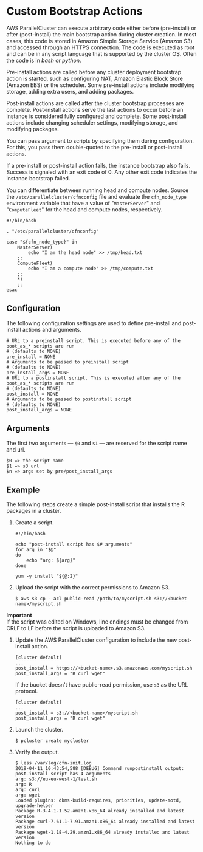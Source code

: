 # Custom Bootstrap Actions<a name="pre_post_install"></a>

AWS ParallelCluster can execute arbitrary code either before \(pre\-install\) or after \(post\-install\) the main bootstrap action during cluster creation\. In most cases, this code is stored in Amazon Simple Storage Service \(Amazon S3\) and accessed through an HTTPS connection\. The code is executed as root and can be in any script language that is supported by the cluster OS\. Often the code is in *bash* or *python*\.

Pre\-install actions are called before any cluster deployment bootstrap action is started, such as configuring NAT, Amazon Elastic Block Store \(Amazon EBS\) or the scheduler\. Some pre\-install actions include modifying storage, adding extra users, and adding packages\.

Post\-install actions are called after the cluster bootstrap processes are complete\. Post\-install actions serve the last actions to occur before an instance is considered fully configured and complete\. Some post\-install actions include changing scheduler settings, modifying storage, and modifying packages\.

You can pass argument to scripts by specifying them during configuration\. For this, you pass them double\-quoted to the pre\-install or post\-install actions\.

If a pre\-install or post\-install action fails, the instance bootstrap also fails\. Success is signaled with an exit code of 0\. Any other exit code indicates the instance bootstrap failed\.

You can differentiate between running head and compute nodes\. Source the `/etc/parallelcluster/cfnconfig` file and evaluate the `cfn_node_type` environment variable that have a value of "`MasterServer`" and "`ComputeFleet`" for the head and compute nodes, respectively\.

```
#!/bin/bash

. "/etc/parallelcluster/cfnconfig"

case "${cfn_node_type}" in
    MasterServer)
        echo "I am the head node" >> /tmp/head.txt
    ;;
    ComputeFleet)
        echo "I am a compute node" >> /tmp/compute.txt
    ;;
    *)
    ;;
esac
```

## Configuration<a name="configuration"></a>

The following configuration settings are used to define pre\-install and post\-install actions and arguments\.

```
# URL to a preinstall script. This is executed before any of the boot_as_* scripts are run
# (defaults to NONE)
pre_install = NONE
# Arguments to be passed to preinstall script
# (defaults to NONE)
pre_install_args = NONE
# URL to a postinstall script. This is executed after any of the boot_as_* scripts are run
# (defaults to NONE)
post_install = NONE
# Arguments to be passed to postinstall script
# (defaults to NONE)
post_install_args = NONE
```

## Arguments<a name="arguments"></a>

The first two arguments — `$0` and `$1` — are reserved for the script name and url\.

```
$0 => the script name
$1 => s3 url
$n => args set by pre/post_install_args
```

## Example<a name="example"></a>

The following steps create a simple post\-install script that installs the R packages in a cluster\.

1. Create a script\.

   ```
   #!/bin/bash
   
   echo "post-install script has $# arguments"
   for arg in "$@"
   do
       echo "arg: ${arg}"
   done
   
   yum -y install "${@:2}"
   ```

1. Upload the script with the correct permissions to Amazon S3\.

   ```
   $ aws s3 cp --acl public-read /path/to/myscript.sh s3://<bucket-name>/myscript.sh
   ```
**Important**  
If the script was edited on Windows, line endings must be changed from CRLF to LF before the script is uploaded to Amazon S3\.

1. Update the AWS ParallelCluster configuration to include the new post\-install action\.

   ```
   [cluster default]
   ...
   post_install = https://<bucket-name>.s3.amazonaws.com/myscript.sh
   post_install_args = "R curl wget"
   ```

   If the bucket doesn't have public\-read permission, use `s3` as the URL protocol\.

   ```
   [cluster default]
   ...
   post_install = s3://<bucket-name>/myscript.sh
   post_install_args = "R curl wget"
   ```

1. Launch the cluster\.

   ```
   $ pcluster create mycluster
   ```

1. Verify the output\.

   ```
   $ less /var/log/cfn-init.log
   2019-04-11 10:43:54,588 [DEBUG] Command runpostinstall output: post-install script has 4 arguments
   arg: s3://eu-eu-west-1/test.sh
   arg: R
   arg: curl
   arg: wget
   Loaded plugins: dkms-build-requires, priorities, update-motd, upgrade-helper
   Package R-3.4.1-1.52.amzn1.x86_64 already installed and latest version
   Package curl-7.61.1-7.91.amzn1.x86_64 already installed and latest version
   Package wget-1.18-4.29.amzn1.x86_64 already installed and latest version
   Nothing to do
   ```